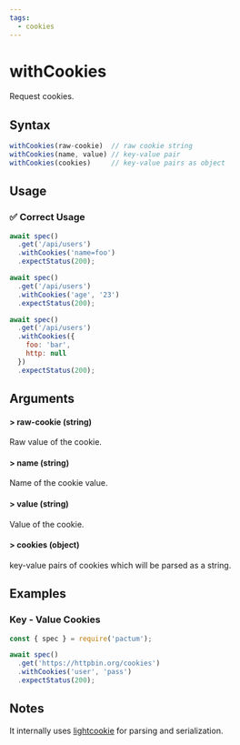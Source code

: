 ```yaml
---
tags:
  - cookies
---
```


# withCookies

Request cookies.

## Syntax

```js
withCookies(raw-cookie)  // raw cookie string
withCookies(name, value) // key-value pair
withCookies(cookies)     // key-value pairs as object
```

## Usage

### ✅  Correct Usage

```js
await spec()
  .get('/api/users')
  .withCookies('name=foo')
  .expectStatus(200);
```

```js
await spec()
  .get('/api/users')
  .withCookies('age', '23')
  .expectStatus(200);
```

```js
await spec()
  .get('/api/users')
  .withCookies({
    foo: 'bar',
    http: null 
  })
  .expectStatus(200);
```

## Arguments

#### > raw-cookie (string)

Raw value of the cookie.

#### > name (string)

Name of the cookie value.

#### > value (string)

Value of the cookie.

#### > cookies (object)

key-value pairs of cookies which will be parsed as a string.

## Examples

### Key - Value Cookies

```js
const { spec } = require('pactum');

await spec()
  .get('https://httpbin.org/cookies')
  .withCookies('user', 'pass')
  .expectStatus(200);
```

## Notes

It internally uses [lightcookie](https://www.npmjs.com/package/lightcookie) for parsing and serialization.